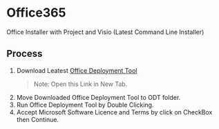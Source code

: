 # Office365
Office Installer with Project and Visio (Latest Command Line Installer)

## Process

1. Download Leatest [Office Deployment Tool](https://www.microsoft.com/en-us/download/confirmation.aspx?id=49117)
    > Note: Open this Link in New Tab.
1. Move Downloaded Office Deployment Tool to ODT folder.
1. Run Office Deployment Tool by Double Clicking.
1. Accept Microsoft Software Licence and Terms by click on CheckBox then Continue.
